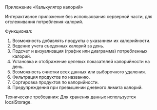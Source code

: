 Приложение «Калькулятор калорий»	

Интерактивное приложение без использования серверной части, для отслеживания потребления калорий.

Функционал:
1) Возможность добавлять продукты с указанием их калорийности.
2) Ведение учета съеденных калорий за день.
3) Подсчет и визуализация (график или диаграмма) потребленных калорий.
4) Установка и отображение целевых показателей калорийности на день.
5) Возможность очистки всех данных или выборочного удаления.
6) Фильтрация продуктов по названию.
7) Сортировка продуктов по калорийности.
8) Предупреждения при превышении дневного лимита калорий.

Технические требования:
Для хранения данных используется localStorage.
